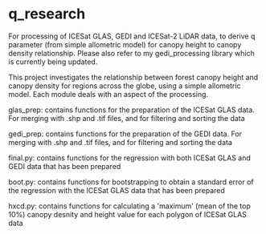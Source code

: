 # q_research
For processing of ICESat GLAS, GEDI and ICESat-2 LiDAR data, to derive q parameter (from simple allometric model) for canopy height to canopy density relationship. Please also refer to my gedi_processing library which is currently being updated.

This project investigates the relationship between forest canopy height and canopy density for regions across the globe, using a simple allometric model. 
Each module deals with an aspect of the processing.

glas_prep: contains functions for the preparation of the ICESat GLAS data. For merging with .shp and .tif files, and for filtering and sorting the data

gedi_prep: contains functions for the preparation of the GEDI data. For merging with .shp and .tif files, and for filtering and sorting the data

final.py: contains functions for the regression with both ICESat GLAS and GEDI data that has been prepared

boot.py: contains functions for bootstrapping to obtain a standard error of the regression with the ICESat GLAS data that has been prepared

hxcd.py: contains functions for calculating a 'maximum' (mean of the top 10%) canopy desnity and height value for each polygon of ICESat GLAS data
